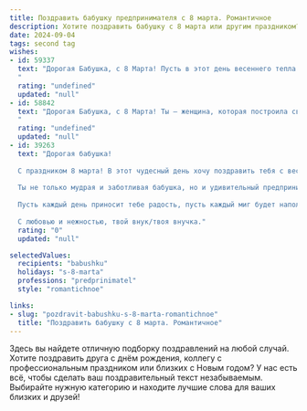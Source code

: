 ```yaml
---
title: Поздравить бабушку предпринимателя с 8 марта. Романтичное
description: Хотите поздравить бабушку с 8 марта или другим праздником? Наш ИИ создаст незабываемое поздравление, а вы обязательно выделитесь среди других.  
date: 2024-09-04
tags: second tag
wishes:
- id: 59337
  text: "Дорогая Бабушка, с 8 Марта! Пусть в этот день весеннего тепла и нежности вокруг тебя будет аромат цветов, а в глазах сияет радость. Ты – удивительная женщина, предприниматель с сильным духом и добрым сердцем. Желаю тебе крепкого здоровья, вдохновения и  счастья, которое всегда будет рядом.
  "
  rating: "undefined"
  updated: "null"
- id: 58842
  text: "Дорогая Бабушка, с 8 Марта! Ты – женщина, которая построила свой мир, воплощая в жизнь самые смелые идеи. Твоя сила духа, неутомимая энергия и яркий талант предпринимателя вдохновляют меня каждый день. Пусть в твоей жизни всегда будет место для любви, радости и новых побед!
  "
  rating: "undefined"
  updated: "null"
- id: 39263
  text: "Дорогая бабушка!
  
  С праздником 8 марта! В этот чудесный день хочу поздравить тебя с весной в душе и в сердце. Ты — словно яркий цветок в саду нашей жизни, наполняющий все вокруг теплом и вдохновением.
  
  Ты не только мудрая и заботливая бабушка, но и удивительный предприниматель, сумевший построить свою жизнь на смелых решениях и бесконечном труде. Твоя энергия и оптимизм вдохновляют, и я горжусь тем, что ты моя бабушка.
  
  Пусть каждый день приносит тебе радость, пусть каждый миг будет наполнен счастьем. Желаю здоровья, любви и новых свершений в твоем деле. Ты заслуживаешь только самого лучшего!
  
  С любовью и нежностью, твой внук/твоя внучка."
  rating: "0"
  updated: "null"

selectedValues:
  recipients: "babushku"
  holidays: "s-8-marta"
  professions: "predprinimatel"
  style: "romantichnoe"

links:
- slug: "pozdravit-babushku-s-8-marta-romantichnoe"
  title: "Поздравить бабушку с 8 марта. Романтичное"
---
```


Здесь вы найдете отличную подборку поздравлений на любой случай. 
Хотите поздравить друга с днём рождения, коллегу с профессиональным праздником или близких с Новым годом? У нас есть всё, чтобы сделать ваш поздравительный текст незабываемым. Выбирайте нужную категорию и находите лучшие слова для ваших близких и друзей!
